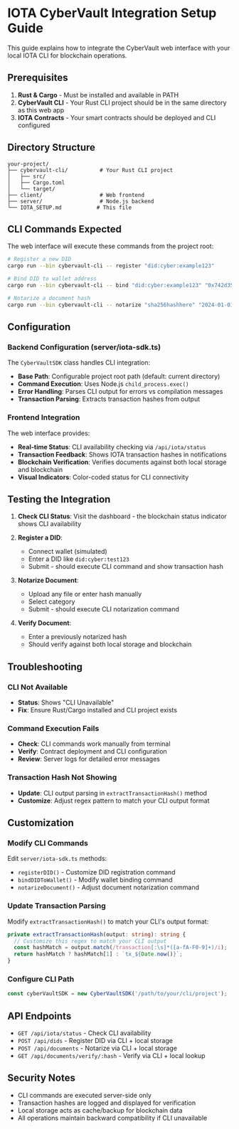 # IOTA CyberVault Integration Setup Guide

This guide explains how to integrate the CyberVault web interface with your local IOTA CLI for blockchain operations.

## Prerequisites

1. **Rust & Cargo** - Must be installed and available in PATH
2. **CyberVault CLI** - Your Rust CLI project should be in the same directory as this web app
3. **IOTA Contracts** - Your smart contracts should be deployed and CLI configured

## Directory Structure

```
your-project/
├── cybervault-cli/          # Your Rust CLI project
│   ├── src/
│   ├── Cargo.toml
│   └── target/
├── client/                  # Web frontend
├── server/                  # Node.js backend
└── IOTA_SETUP.md           # This file
```

## CLI Commands Expected

The web interface will execute these commands from the project root:

```bash
# Register a new DID
cargo run --bin cybervault-cli -- register "did:cyber:example123"

# Bind DID to wallet address  
cargo run --bin cybervault-cli -- bind "did:cyber:example123" "0x742d35Cc6634C0532925a3b8D2EB24E0F"

# Notarize a document hash
cargo run --bin cybervault-cli -- notarize "sha256hashhere" "2024-01-01T10:00:00Z"
```

## Configuration

### Backend Configuration (server/iota-sdk.ts)

The `CyberVaultSDK` class handles CLI integration:

- **Base Path**: Configurable project root path (default: current directory)
- **Command Execution**: Uses Node.js `child_process.exec()` 
- **Error Handling**: Parses CLI output for errors vs compilation messages
- **Transaction Parsing**: Extracts transaction hashes from output

### Frontend Integration

The web interface provides:

- **Real-time Status**: CLI availability checking via `/api/iota/status`
- **Transaction Feedback**: Shows IOTA transaction hashes in notifications
- **Blockchain Verification**: Verifies documents against both local storage and blockchain
- **Visual Indicators**: Color-coded status for CLI connectivity

## Testing the Integration

1. **Check CLI Status**: Visit the dashboard - the blockchain status indicator shows CLI availability

2. **Register a DID**: 
   - Connect wallet (simulated)
   - Enter a DID like `did:cyber:test123`
   - Submit - should execute CLI command and show transaction hash

3. **Notarize Document**:
   - Upload any file or enter hash manually  
   - Select category
   - Submit - should execute CLI notarization command

4. **Verify Document**:
   - Enter a previously notarized hash
   - Should verify against both local storage and blockchain

## Troubleshooting

### CLI Not Available
- **Status**: Shows "CLI Unavailable" 
- **Fix**: Ensure Rust/Cargo installed and CLI project exists

### Command Execution Fails
- **Check**: CLI commands work manually from terminal
- **Verify**: Contract deployment and CLI configuration
- **Review**: Server logs for detailed error messages

### Transaction Hash Not Showing
- **Update**: CLI output parsing in `extractTransactionHash()` method
- **Customize**: Adjust regex pattern to match your CLI output format

## Customization

### Modify CLI Commands
Edit `server/iota-sdk.ts` methods:
- `registerDID()` - Customize DID registration command
- `bindDIDToWallet()` - Modify wallet binding command  
- `notarizeDocument()` - Adjust document notarization command

### Update Transaction Parsing
Modify `extractTransactionHash()` to match your CLI's output format:

```typescript
private extractTransactionHash(output: string): string {
  // Customize this regex to match your CLI output
  const hashMatch = output.match(/transaction[:\s]*([a-fA-F0-9]+)/i);
  return hashMatch ? hashMatch[1] : `tx_${Date.now()}`;
}
```

### Configure CLI Path
```typescript
const cyberVaultSDK = new CyberVaultSDK('/path/to/your/cli/project');
```

## API Endpoints

- `GET /api/iota/status` - Check CLI availability
- `POST /api/dids` - Register DID via CLI + local storage
- `POST /api/documents` - Notarize via CLI + local storage  
- `GET /api/documents/verify/:hash` - Verify via CLI + local lookup

## Security Notes

- CLI commands are executed server-side only
- Transaction hashes are logged and displayed for verification
- Local storage acts as cache/backup for blockchain data
- All operations maintain backward compatibility if CLI unavailable